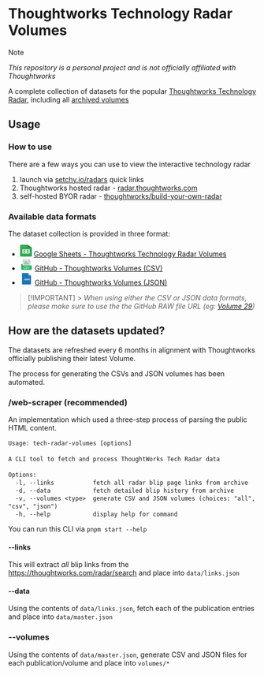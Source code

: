 # Thoughtworks Technology Radar Volumes

> [!NOTE]  
> _This repository is a personal project and is not officially affiliated with Thoughtworks_

A complete collection of datasets for the popular [Thoughtworks Technology Radar](https://www.thoughtworks.com/radar), including all [archived volumes](https://www.thoughtworks.com/radar/archive)

## Usage

### How to use

There are a few ways you can use to view the interactive technology radar

1.  launch via [setchy.io/radars](https://setchy.io/radars) quick links
2.  Thoughtworks hosted radar - [radar.thoughtworks.com](https://radar.thoughtworks.com/)
3.  self-hosted BYOR radar - [thoughtworks/build-your-own-radar](https://github.com/thoughtworks/build-your-own-radar)

### Available data formats

The dataset collection is provided in three format:

-   <img src="./assets/google-sheets-icon.svg" width="24" height="24" alt="Google Sheets" /> [Google Sheets - Thoughtworks Technology Radar Volumes](https://docs.google.com/spreadsheets/d/1VRXOw7EUGBIeM8Khd5GFocxOWT59HRJtqs9-WbB61FI/edit?usp=sharing)
-   <img src="./assets/csv-icon.png" width="26" height="26" alt="CSV"></img> [GitHub - Thoughtworks Volumes (CSV)](https://github.com/setchy/thoughtworks-tech-radar-volumes/tree/main/volumes/csv)
-   <img src="./assets/json-icon.png" width="26" height="26" alt="JSON"></img> [GitHub - Thoughtworks Volumes (JSON)](https://github.com/setchy/thoughtworks-tech-radar-volumes/tree/main/volumes/json)

> [!IMPORTANT] > _When using either the CSV or JSON data formats, please make sure to use the the GitHub RAW file URL (eg: [Volume 29](<https://raw.githubusercontent.com/setchy/thoughtworks-tech-radar-volumes/main/volumes/csv/Thoughtworks%20Technology%20Radar%20Volume%2029%20(Sep%202023).csv>))_

## How are the datasets updated?

The datasets are refreshed every 6 months in alignment with Thoughtworks officially publishing their latest Volume.

The process for generating the CSVs and JSON volumes has been automated.

### /web-scraper (recommended)

An implementation which used a three-step process of parsing the public HTML content.

```
Usage: tech-radar-volumes [options]

A CLI tool to fetch and process ThoughtWorks Tech Radar data

Options:
  -l, --links           fetch all radar blip page links from archive
  -d, --data            fetch detailed blip history from archive
  -v, --volumes <type>  generate CSV and JSON volumes (choices: "all", "csv", "json")
  -h, --help            display help for command
```

You can run this CLI via `pnpm start --help`

#### --links

This will extract _all_ blip links from the https://thoughtworks.com/radar/search and place into `data/links.json`

#### --data

Using the contents of `data/links.json`, fetch each of the publication entries and place into `data/master.json`

### --volumes

Using the contents of `data/master.json`, generate CSV and JSON files for each publication/volume and place into `volumes/*`

